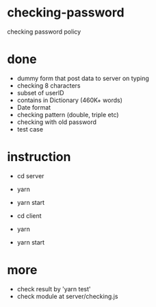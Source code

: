 # checking-password
checking password policy

# done
- dummy form that post data to server on typing
- checking 8 characters
- subset of userID
- contains in Dictionary (460K+ words)
- Date format
- checking pattern (double, triple etc)
- checking with old password
- test case

# instruction
- cd server
- yarn
- yarn start

- cd client 
- yarn
- yarn start

# more 
- check result by 'yarn test'
- check module at server/checking.js
